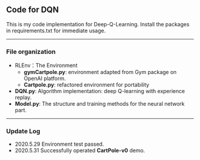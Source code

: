 ## Code for DQN
This is my code implementation for Deep-Q-Learning. Install the packages in requirements.txt for immediate usage.

***
### File organization
* RLEnv：The Environment
  * **gymCartpole.py**: environment adapted from Gym package on OpenAI platform.
  * **Cartpole.py**: refactored environment for portability
* **DQN.py**: Algorithm implementation: deep Q-learning with experience replay.
* **Model.py**: The structure and training methods for the neural network part.

***
### Update Log
* 2020.5.29 Environment test passed.
* 2020.5.31 Successfully operated **CartPole-v0** demo.
